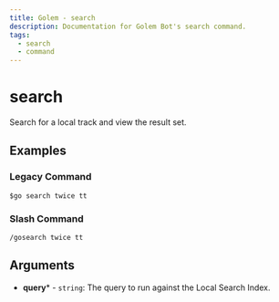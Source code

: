 ```yaml
---
title: Golem - search
description: Documentation for Golem Bot's search command.
tags:
  - search
  - command
---
```


# search <badge text="LocalMusic*" type="localmusic-badge optional-mod-badge tooltip-root"/> <badge text="Youtube*" type="youtube-badge optional-mod-badge tooltip-root"/>

Search for a local track and view the result set.

## Examples

### Legacy Command

```
$go search twice tt
```

### Slash Command

```
/gosearch twice tt
```

## Arguments
- **query*** - `string`: The query to run against the Local Search Index.





